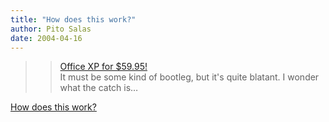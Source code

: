 ```yaml
---
title: "How does this work?"
author: Pito Salas
date: 2004-04-16
---
```



>>

>> [Office XP for $59.95!](<http://allofoem.biz/>)  
> It must be some kind of bootleg, but it's quite blatant. I wonder what the
> catch is…


[How does this work?](None)

